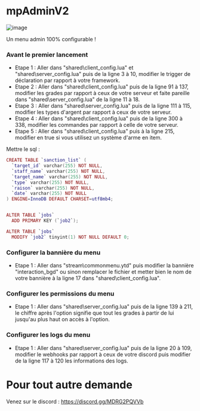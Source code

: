 # mpAdminV2
![image](https://github.com/MaitrePoisson1/Script/assets/134843685/f24993e2-ce3b-4c7e-8721-071137d9205d)

Un menu admin 100% configurable !

### Avant le premier lancement
* Etape 1 : Aller dans "shared\client_config.lua" et "shared\server_config.lua" puis de la ligne 3 à 10, modifier le trigger de déclaration par rapport à votre framework.
* Etape 2 : Aller dans "shared\client_config.lua" puis de la ligne 91 à 137, modifier les grades par rapport à ceux de votre serveur et faite pareille dans "shared\server_config.lua" de la ligne 11 à 18.
* Etape 3 : Aller dans "shared\server_config.lua" puis de la ligne 111 à 115, modifier les types d'argent par rapport à ceux de votre serveur.
* Etape 4 : Aller dans "shared\client_config.lua" puis de la ligne 300 à 338, modifier les commandes par rapport à celle de votre serveur.
* Etape 5 : Aller dans "shared\client_config.lua" puis à la ligne 215, modifier en true si vous utilisez un système d'arme en item.

Mettre le sql : 
```lua
CREATE TABLE `sanction_list` (
  `target_id` varchar(255) NOT NULL,
  `staff_name` varchar(255) NOT NULL,
  `target_name` varchar(255) NOT NULL,
  `type` varchar(255) NOT NULL,
  `raison` varchar(255) NOT NULL,
  `date` varchar(255) NOT NULL
) ENGINE=InnoDB DEFAULT CHARSET=utf8mb4;


ALTER TABLE `jobs`
  ADD PRIMARY KEY (`job2`);

ALTER TABLE `jobs`
  MODIFY `job2` tinyint(1) NOT NULL DEFAULT 0;
  ```

### Configurer la bannière du menu
* Etape 1 : Aller dans "stream\commonmenu.ytd" puis modifier la bannière "interaction_bgd" ou sinon remplacer le fichier et metter bien le nom de votre bannière à la ligne 17 dans "shared\client_config.lua".

### Configurer les permissions du menu
* Etape 1 : Aller dans "shared\server_config.lua" puis de la ligne 139 à 211, le chiffre après l'option signifie que tout les grades à partir de lui jusqu'au plus haut on accès à l'option.

### Configurer les logs du menu
* Etape 1 : Aller dans "shared\server_config.lua" puis de la ligne 20 à 109, modifier le webhooks par rapport à ceux de votre discord puis modifier de la ligne 117 à 120 les informations des logs.

# Pour tout autre demande 
Venez sur le discord : https://discord.gg/MDRG2PQVVb
